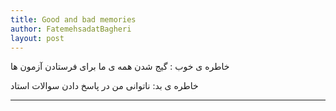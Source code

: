 ```yaml
---
title: Good and bad memories
author: FatemehsadatBagheri
layout: post
---
```


خاطره ی خوب : گیج شدن همه ی ما برای فرستادن آزمون ها 

خاطره ی بد: ناتوانی من در پاسخ دادن سوالات استاد


<a img src="../assets/images/photo of class.jpeg"></a>


---